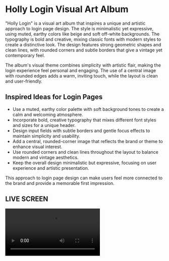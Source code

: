 # Holly Login Visual Art Album

"Holly Login" is a visual art album that inspires a unique and artistic approach to login page design. The style is minimalistic yet expressive, using muted, earthy colors like beige and soft off-white backgrounds. The typography is bold and creative, mixing classic fonts with modern styles to create a distinctive look. The design features strong geometric shapes and clean lines, with rounded corners and subtle borders that give a vintage yet contemporary feel.

The album's visual theme combines simplicity with artistic flair, making the login experience feel personal and engaging. The use of a central image with rounded edges adds a warm, inviting touch, while the layout is clean and user-friendly.

## Inspired Ideas for Login Pages

- Use a muted, earthy color palette with soft background tones to create a calm and welcoming atmosphere.
- Incorporate bold, creative typography that mixes different font styles and sizes for a unique header.
- Design input fields with subtle borders and gentle focus effects to maintain simplicity and usability.
- Add a central, rounded-corner image that reflects the brand or theme to enhance visual interest.
- Use rounded corners and clean lines throughout the layout to balance modern and vintage aesthetics.
- Keep the overall design minimalistic but expressive, focusing on user experience and artistic presentation.

This approach to login page design can make users feel more connected to the brand and provide a memorable first impression.

## LIVE SCREEN
![ive screen](./holly-login.mp4)
